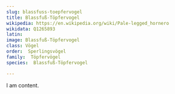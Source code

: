 ```yaml
---
slug: blassfuss-toepfervogel
title: Blassfuß-Töpfervogel
wikipedia: https://en.wikipedia.org/wiki/Pale-legged_hornero
wikidata: Q1265893
latin:
image: Blassfuß-Töpfervogel
class: Vögel
order:  Sperlingsvögel
family:  Töpfervögel
species:  Blassfuß-Töpfervogel

---
```


I am content.
